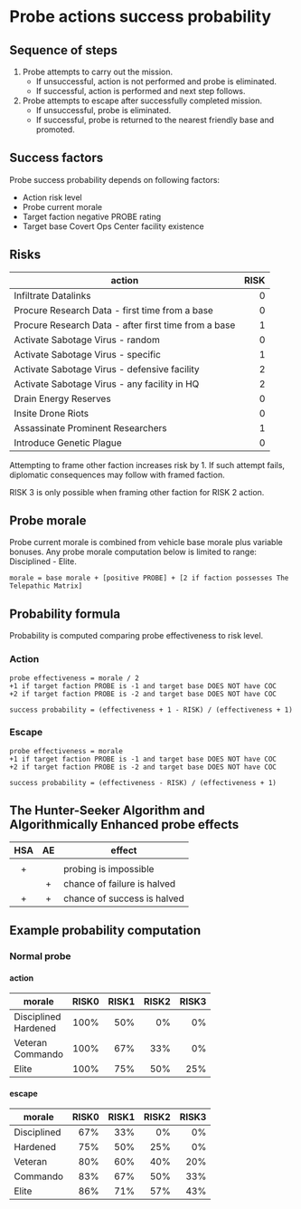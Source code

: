 # Probe actions success probability

## Sequence of steps

1. Probe attempts to carry out the mission.
   * If unsuccessful, action is not performed and probe is eliminated.
   * If successful, action is performed and next step follows.
2. Probe attempts to escape after successfully completed mission.
   * If unsuccessful, probe is eliminated.
   * If successful, probe is returned to the nearest friendly base and promoted.

## Success factors

Probe success probability depends on following factors:

* Action risk level
* Probe current morale
* Target faction negative PROBE rating
* Target base Covert Ops Center facility existence

## Risks

| action | RISK |
| ---- | ----: |
| Infiltrate Datalinks | 0 |
| Procure Research Data - first time from a base | 0 |
| Procure Research Data - after first time from a base | 1 |
| Activate Sabotage Virus - random | 0 |
| Activate Sabotage Virus - specific | 1 |
| Activate Sabotage Virus - defensive facility | 2 |
| Activate Sabotage Virus - any facility in HQ | 2 |
| Drain Energy Reserves | 0 |
| Insite Drone Riots | 0 |
| Assassinate Prominent Researchers | 1 |
| Introduce Genetic Plague | 0 |

Attempting to frame other faction increases risk by 1. If such attempt fails, diplomatic consequences may follow with framed faction.

RISK 3 is only possible when framing other faction for RISK 2 action.

## Probe morale

Probe current morale is combined from vehicle base morale plus variable bonuses.
Any probe morale computation below is limited to range: Disciplined - Elite.

```
morale = base morale + [positive PROBE] + [2 if faction possesses The Telepathic Matrix]
```

## Probability formula

Probability is computed comparing probe effectiveness to risk level.

### Action

```
probe effectiveness = morale / 2
+1 if target faction PROBE is -1 and target base DOES NOT have COC
+2 if target faction PROBE is -2 and target base DOES NOT have COC
```

```
success probability = (effectiveness + 1 - RISK) / (effectiveness + 1)
```

### Escape

```
probe effectiveness = morale
+1 if target faction PROBE is -1 and target base DOES NOT have COC
+2 if target faction PROBE is -2 and target base DOES NOT have COC
```

```
success probability = (effectiveness - RISK) / (effectiveness + 1)
```

## The Hunter-Seeker Algorithm and Algorithmically Enhanced probe effects

| HSA | AE | effect |
| :----: | :----: | ---- |
|  |  |  |
| + |  | probing is impossible |
|  | + | chance of failure is halved |
| + | + | chance of success is halved |

## Example probability computation

### Normal probe

#### action

| morale | RISK0 | RISK1 | RISK2 | RISK3 |
| ---- | ----: | ----: | ----: | ----: |
| Disciplined<br>Hardened | 100% | 50% |  0% |  0% |
| Veteran<br>Commando     | 100% | 67% | 33% |  0% |
| Elite                   | 100% | 75% | 50% | 25% |

#### escape

| morale | RISK0 | RISK1 | RISK2 | RISK3 |
| ---- | ----: | ----: | ----: | ----: |
| Disciplined | 67% | 33% | 0% | 0% |
| Hardened    | 75% | 50% | 25% | 0% |
| Veteran     | 80% | 60% | 40% | 20% |
| Commando    | 83% | 67% | 50% | 33% |
| Elite       | 86% | 71% | 57% | 43% |


